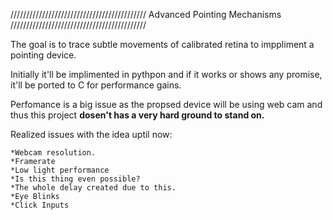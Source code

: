 ///////////////////////////////////////////
       Advanced Pointing Mechanisms
///////////////////////////////////////////

The goal is to trace subtle movements of calibrated retina to imppliment a pointing device.


Initially it'll be implimented in pythpon and if it works or shows any promise, it'll be ported to C for performance gains. 

Perfomance is a big issue as the propsed device will be using web cam and thus this project **dosen't has a very hard ground to stand on.**

Realized issues with the idea uptil now:
	
	*Webcam resolution.
	*Framerate
	*Low light performance
	*Is this thing even possible?
	*The whole delay created due to this.
	*Eye Blinks
	*Click Inputs
